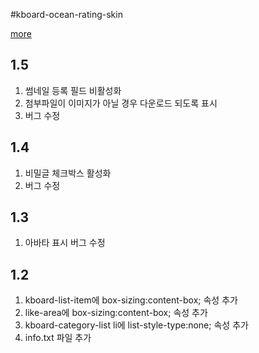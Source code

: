 #kboard-ocean-rating-skin

[more](http://www.cosmosfarm.com/wpstore/product/kboard-ocean-rating-skin)

1.5
----------------------------------

  1. 썸네일 등록 필드 비활성화
  2. 첨부파일이 이미지가 아닐 경우 다운로드 되도록 표시
  3. 버그 수정


1.4
----------------------------------

  1. 비밀글 체크박스 활성화
  2. 버그 수정


1.3
----------------------------------

  1. 아바타 표시 버그 수정


1.2
----------------------------------

  1. kboard-list-item에 box-sizing:content-box; 속성 추가
  2. like-area에 box-sizing:content-box; 속성 추가
  3. kboard-category-list li에 list-style-type:none; 속성 추가
  4. info.txt 파일 추가

